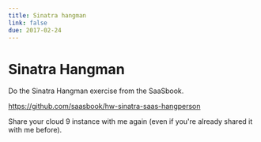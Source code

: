 ```yaml
---
title: Sinatra hangman
link: false
due: 2017-02-24
---
```

Sinatra Hangman
===============

Do the Sinatra Hangman exercise from the SaaSbook.

<https://github.com/saasbook/hw-sinatra-saas-hangperson>

Share your cloud 9 instance with me again (even if you're already
shared it with me before).
